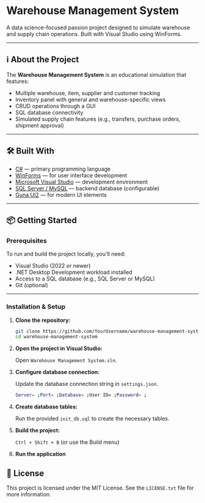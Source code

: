# Warehouse Management System

A data science-focused passion project designed to simulate warehouse and supply chain operations. Built with Visual Studio using WinForms.

---

## ℹ️ About the Project

The **Warehouse Management System** is an educational simulation that features:

- Multiple warehouse, item, supplier and customer tracking
- Inventory panel with general and warehouse-specific views
- CRUD operations through a GUI
- SQL database connectivity
- Simulated supply chain features (e.g., transfers, purchase orders, shipment approval)

---

## 🛠️ Built With

- [C#](https://learn.microsoft.com/en-us/dotnet/csharp/) — primary programming language
- [WinForms](https://learn.microsoft.com/en-us/dotnet/desktop/winforms/) — for user interface development
- [Microsoft Visual Studio](https://visualstudio.microsoft.com/) — development environment
- [SQL Server / MySQL](https://www.mysql.com/) — backend database (configurable)
- [Guna UI2](https://www.nuget.org/packages/Guna.UI2.WinForms/) — for modern UI elements

---

## 📦 Getting Started

### Prerequisites

To run and build the project locally, you'll need:

- Visual Studio (2022 or newer)
- .NET Desktop Development workload installed
- Access to a SQL database (e.g., SQL Server or MySQL)
- Git (optional)

---

### Installation & Setup

1. **Clone the repository:**

   ```bash
   git clone https://github.com/YourUsername/warehouse-management-system.git
   cd warehouse-management-system

2. **Open the project in Visual Studio:**

   Open `Warehouse Management System.sln`.

3. **Configure database connection:**

   Update the database connection string in `settings.json`.
   ```bash
   Server= ;Port= ;Database= ;User ID= ;Password= ;

4. **Create database tables:**

   Run the provided `init_db.sql` to create the necessary tables.

5. **Build the project:**

   `Ctrl + Shift + B`  (or use the Build menu)

6. **Run the application**

## 📃 License

This project is licensed under the MIT License. See the `LICENSE.txt` file for more information.
